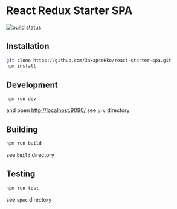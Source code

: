 # React Redux Starter SPA

[![build status](https://travis-ci.org/3axap4eHko/react-starter-spa.svg?branch=master)](https://travis-ci.org/3axap4eHko/react-starter-spa)

## Installation

``` bash
git clone https://github.com/3axap4eHko/react-starter-spa.git
npm install
```

## Development

``` bash
npm run dev
```
and open [http://localhost:9090/](http://localhost:9090/)
see `src` directory

## Building
``` bash
npm run build
```
see `build` directory

## Testing
``` bash
npm run test
```
see `spec` directory

